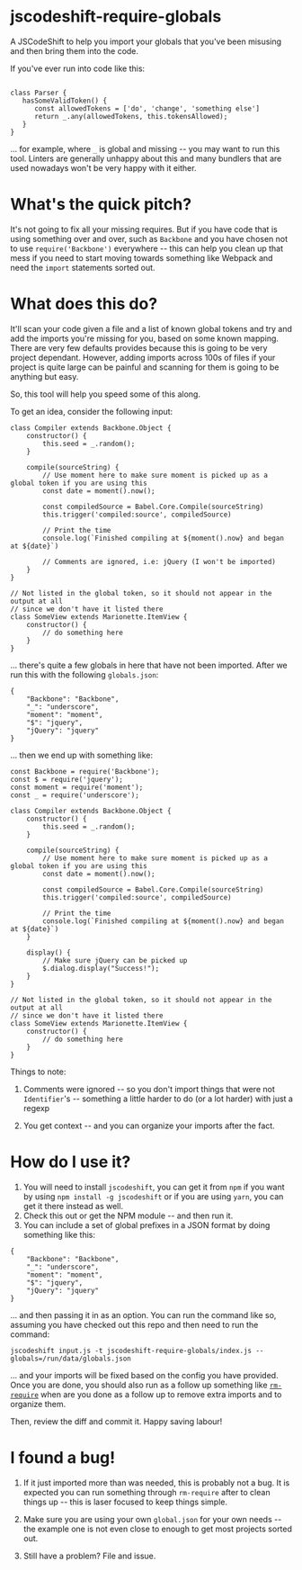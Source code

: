 # jscodeshift-require-globals
A JSCodeShift to help you import your globals that you've been misusing and then bring them into the code. 

If you've ever run into code like this:

```

class Parser {
   hasSomeValidToken() {
      const allowedTokens = ['do', 'change', 'something else']
      return _.any(allowedTokens, this.tokensAllowed);
   }
}

```
... for example, where `_` is global and missing -- you may want to run this tool. Linters are generally unhappy about this and many bundlers that
are used nowadays won't be very happy with it either. 

# What's the quick pitch?

It's not going to fix all your missing requires. But if you have code that is using something over and over, such as `Backbone` and you have chosen not to use `require('Backbone')` everywhere -- this can help you clean up that mess if you need to start moving towards something like Webpack and need the `import` statements sorted out. 

# What does this do?

It'll scan your code given a file and a list of known global tokens and try and add the imports you're missing for you, based on some known mapping. There are very few defaults provides because this is going to be very project dependant. However, adding imports across 100s of files if your project is quite large can be painful and scanning for them is going to be anything but easy.

So, this tool will help you speed some of this along.

To get an idea, consider the following input:

```
class Compiler extends Backbone.Object {
    constructor() {
        this.seed = _.random();
    }

    compile(sourceString) {
        // Use moment here to make sure moment is picked up as a global token if you are using this
        const date = moment().now();

        const compiledSource = Babel.Core.Compile(sourceString)
        this.trigger('compiled:source', compiledSource)

        // Print the time
        console.log(`Finished compiling at ${moment().now} and began at ${date}`)
        
        // Comments are ignored, i.e: jQuery (I won't be imported)   
    }
}

// Not listed in the global token, so it should not appear in the output at all
// since we don't have it listed there
class SomeView extends Marionette.ItemView {
    constructor() {
        // do something here
    }
}
```

... there's quite a few globals in here that have not been imported. After we run this with the following `globals.json`:

```
{
    "Backbone": "Backbone",
    "_": "underscore",
    "moment": "moment",
    "$": "jquery",
    "jQuery": "jquery"
}
```

... then we end up with something like:

```
const Backbone = require('Backbone');
const $ = require('jquery');
const moment = require('moment');
const _ = require('underscore');

class Compiler extends Backbone.Object {
    constructor() {
        this.seed = _.random();
    }

    compile(sourceString) {
        // Use moment here to make sure moment is picked up as a global token if you are using this
        const date = moment().now();

        const compiledSource = Babel.Core.Compile(sourceString)
        this.trigger('compiled:source', compiledSource)

        // Print the time
        console.log(`Finished compiling at ${moment().now} and began at ${date}`)
    }

    display() {
        // Make sure jQuery can be picked up
        $.dialog.display("Success!");
    }
}

// Not listed in the global token, so it should not appear in the output at all
// since we don't have it listed there
class SomeView extends Marionette.ItemView {
    constructor() {
        // do something here
    }
}
```

Things to note:

1. Comments were ignored -- so you don't import things that were not `Identifier`'s -- something a little harder to do (or a lot harder) with just a regexp

2. You get context -- and you can organize your imports after the fact.

# How do I use it?

1. You will need to install `jscodeshift`, you can get it from `npm` if you want by using `npm install -g jscodeshift` or if you are using `yarn`, you can get it there instead as well.
2. Check this out or get the NPM module -- and then run it. 
3. You can include a set of global prefixes in a JSON format by doing something like this:

```
{
    "Backbone": "Backbone",
    "_": "underscore",
    "moment": "moment",
    "$": "jquery",
    "jQuery": "jquery"
}
```

... and then passing it in as an option. You can run the command like so, assuming you have checked out this repo and then need to run the command:

`jscodeshift input.js -t jscodeshift-require-globals/index.js --globals=/run/data/globals.json`

... and your imports will be fixed based on the config you have provided. Once you are done, you should also run as a follow up something like [`rm-require`](https://github.com/cpojer/js-codemod/blob/master/transforms/rm-requires.js) when are you done as a follow up to remove extra imports and to organize them.

Then, review the diff and commit it. Happy saving labour!

# I found a bug!

1. If it just imported more than was needed, this is probably not a bug. It is expected you can run something through `rm-require` after to clean things up -- this is laser focused to keep things simple. 

2. Make sure you are using your own `global.json` for your own needs -- the example one is not even close to enough to get most projects sorted out.

3. Still have a problem? File and issue. 
